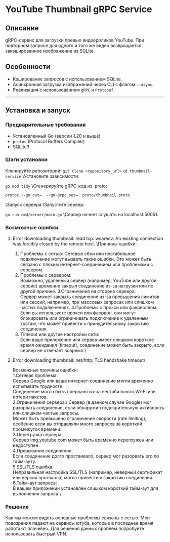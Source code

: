 # YouTube Thumbnail gRPC Service

## Описание
gRPC-сервис для загрузки превью видеороликов YouTube. При повторном запросе для одного и того же видео возвращается закэшированное изображение из SQLite.

## Особенности
- Кэширование запросов с использованием SQLite.
- Асинхронная загрузка изображений через CLI с флагом `--async`.
- Реализация с использованием `gRPC` и `Protobuf`.

---

## Установка и запуск

### Предварительные требования
- Установленный Go (версии 1.20 и выше)
- `protoc` (Protocol Buffers Compiler)
- SQLite3

### Шаги установки
Клонируйте репозиторий:
   ```git clone <repository_url>```
```cd thumbnail-service```
\Установите зависимости:

```go mod tidy```
\Сгенерируйте gRPC-код из .proto:

```protoc --go_out=. --go-grpc_out=. proto/thumbnail.proto```

\Запуск сервера
\Запустите сервер:

```go run cmd/server/main.go```
\Сервер начнет слушать на localhost:50051.

### Возможные ошибки
1. Error downloading thumbnail: read tcp: wsarecv: An existing connection was forcibly closed by the remote host.
\Причины ошибки:
   1. Проблемы с сетью:
      Сетевые сбои или нестабильное подключение могут вызвать такие ошибки. Это может быть связано с плохим интернет-соединением или проблемами с сервером.
   2. Проблемы с сервером:\
      Возможно, удаленный сервер (например, YouTube или другой сервис) временно закрыл соединение из-за нагрузки или по другой причине.
   3.Ограничения на стороне сервера:\
      Сервер может закрыть соединение из-за превышения лимитов или сессий, например, при массовых запросах или слишком частых подключениях.
   4.Проблемы с прокси или фаерволлом:\
      Если вы используете прокси или фаервол, они могут блокировать или ограничивать подключение к удаленным хостам, что может привести к принудительному закрытию соединения.
   5. Timeout или другие настройки сети:\
      Если ваше приложение или сервер имеет слишком короткое время ожидания (timeout), соединение может быть закрыто, если сервер не отвечает вовремя.\

2. Error downloading thumbnail: net/http: TLS handshake timeout\

   Возможные причины ошибки:\
   1.Сетевая проблема:\
      Сервер Google или ваше интернет-соединение могли временно испытывать трудности.\
      Соединение могло быть прервано из-за нестабильного Wi-Fi или потери пакетов.\
   2.Ограничения сервера:\\
      Сервер (в данном случае Google) мог разорвать соединение, если обнаружил подозрительную активность или слишком частые запросы.\
      Может быть превышено ограничение скорости (rate limiting), особенно если вы отправляли много запросов за короткий промежуток времени.\
   3.Перегрузка сервера:\
      Сервер img.youtube.com может быть временно перегружен или недоступен.\
   4.Прерывание соединения:\
      Если соединение долго простаивало, сервер мог разорвать его по тайм-ауту.\
   5.SSL/TLS ошибка:\
      Неправильная настройка SSL/TLS (например, неверный сертификат или версия протокола) могла привести к закрытию соединения.\
   6.Тайм-аут запроса:\
      В вашем приложении установлен слишком короткий тайм-аут для выполнения запроса.\

### Решение

Как мы можем видеть основные проблемы связаны с сетью. Мои подозрения падают на сервисы ютуба, которые в последнее время работают плачевно. Для решения данных проблем попробуйте использовать быстрый VPN.

